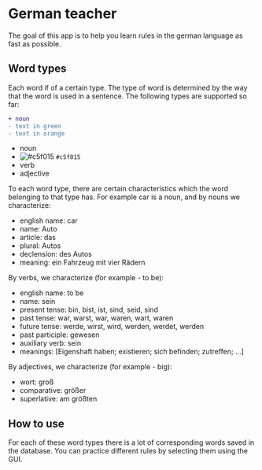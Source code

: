 # German teacher

The goal of this app is to help you learn rules in the german language as fast as possible.

## Word types ##
Each word if of a certain type.
The type of word is determined by the way
that the word is used in a sentence. 
The following types are supported so far: 
```diff
+ noun
- text in green
- text in orange
```
- noun
- ![#c5f015](https://placehold.co/15x15/c5f015/c5f015.png) `#c5f015`
- verb
- adjective

To each word type, there are certain characteristics which the word belonging to that type has.
For example car is a noun, and by nouns we characterize:
- english name: car
- name: Auto 
- article: das
- plural: Autos
- declension: des Autos
- meaning: ein Fahrzeug mit vier Rädern

By verbs, we characterize (for example - to be):
- english name: to be
- name: sein
- present tense: bin, bist, ist, sind, seid, sind
- past tense: war, warst, war, waren, wart, waren
- future tense: werde, wirst, wird, werden, werdet, werden
- past participle: gewesen
- auxiliary verb: sein
- meanings: [Eigenshaft haben; existieren; sich befinden; zutreffen; ...]

By adjectives, we characterize (for example - big):
- wort: groß
- comparative: größer
- superlative: am größten

## How to use ##
For each of these word types there is a lot of corresponding words saved in the database.
You can practice different rules by selecting them using the GUI.


